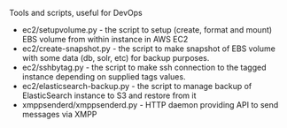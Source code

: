 Tools and scripts, useful for DevOps

* ec2/setupvolume.py - the script to setup (create, format and mount) EBS volume from within instance in AWS EC2
* ec2/create-snapshot.py - the script to make snapshot of EBS volume with some data (db, solr, etc) for backup purposes.
* ec2/sshbytag.py - the script to make ssh connection to the tagged instance depending on supplied tags values.
* ec2/elasticsearch-backup.py - the script to manage backup of ElasticSearch instance to S3 and restore from it 
* xmppsenderd/xmppsenderd.py - HTTP daemon providing API to send messages via XMPP

